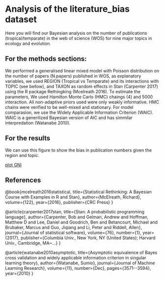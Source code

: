 # Analysis of the literature_bias dataset
Here you will find our Bayesian analysis on the number of publications (tropical/temparate) in the web of science (WOS) for nine major topics in ecology and evolution.

## For the methods sections:

We performed a generalised linear mixed model with Poisson distribution on the number of papers (N.papers) published in WOS, as explanatory variables, we used REGION (Tropical vs Temparate) and its interactions with TOPIC (see bellow), and TAXON as random effects in Stan (Carpenter 2017) using the R package Rethingking (Mcelreath 2016). To estimate the parameters,  We used Hamilton Monte Carlo (HMC) chaings (4) and 5000 interaction. All non-adaptive priors used were only weakly informative. HMC chains were verified to be well-mixed and stationary. For model comparasion, we use the Widely Applicable Information Criterion (WAIC). WAIC is  a generilized Bayesian version of AIC and has simmilar interpredation  (Watanabe 2010).

## For the results

We can use this figure to show the bias in publication numbers given the region and topic.

[plot GNI](literature_ee/plots/Fig_topic_by_region.pdf) 
       
      


## References

@book{mcelreath2016statistical,
  title={Statistical Rethinking: A Bayesian Course with Examples in R and Stan},
  author={McElreath, Richard},
  volume={122},
  year={2016},
  publisher={CRC Press}
}

@article{carpenter2017stan,
  title={Stan: A probabilistic programming language},
  author={Carpenter, Bob and Gelman, Andrew and Hoffman, Matthew D and Lee, Daniel and Goodrich, Ben and Betancourt, Michael and Brubaker, Marcus and Guo, Jiqiang and Li, Peter and Riddell, Allen},
  journal={Journal of statistical software},
  volume={76},
  number={1},
  year={2017},
  publisher={Columbia Univ., New York, NY (United States); Harvard Univ., Cambridge, MA~…}
}

@article{watanabe2010asymptotic,
  title={Asymptotic equivalence of Bayes cross validation and widely applicable information criterion in singular learning theory},
  author={Watanabe, Sumio},
  journal={Journal of Machine Learning Research},
  volume={11},
  number={Dec},
  pages={3571--3594},
  year={2010}
}
